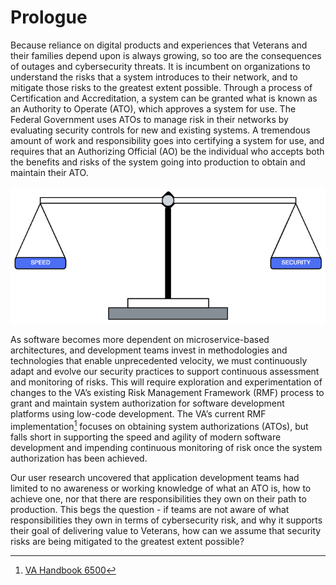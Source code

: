 # Prologue

Because reliance on digital products and experiences that Veterans and their families depend upon is always growing, so too are the consequences of outages and cybersecurity threats. It is incumbent on organizations to understand the risks that a system introduces to their network, and to mitigate those risks to the greatest extent possible. Through a process of Certification and Accreditation, a system can be granted what is known as an Authority to Operate (ATO), which approves a system for use. The Federal Government uses ATOs to manage risk in their networks by evaluating security controls for new and existing systems. A tremendous amount of work and responsibility goes into certifying a system for use, and requires that an Authorizing Official (AO) be the individual who accepts both the benefits and risks of the system going into production to obtain and maintain their ATO. 

![This is an image](images/weightScale.png)
  
As software becomes more dependent on microservice-based architectures, and development teams invest in methodologies and technologies that enable unprecedented velocity, we must continuously adapt and evolve our security practices to support continuous assessment and monitoring of risks. This will require exploration and experimentation of changes to the VA’s existing Risk Management Framework (RMF) process to grant and maintain system authorization for software development platforms using low-code development. The VA’s current RMF implementation[^1] focuses on obtaining system authorizations (ATOs), but falls short in supporting the speed and agility of modern software development and impending continuous monitoring of risk once the system authorization has been achieved. 

Our user research uncovered that application development teams had limited to no awareness or working knowledge of what an ATO is, how to achieve one, nor that there are responsibilities they own on their path to production. This begs the question - if teams are not aware of what responsibilities they own in terms of cybersecurity risk, and why it supports their goal of delivering value to Veterans, how can we assume that security risks are being mitigated to the greatest extent possible?

[^1]: [VA Handbook 6500](https://dvagov.sharepoint.com/sites/OITOIS/KnowledgeService/KSPublications/VA_Handbook_6500.pdf#search=6500)

